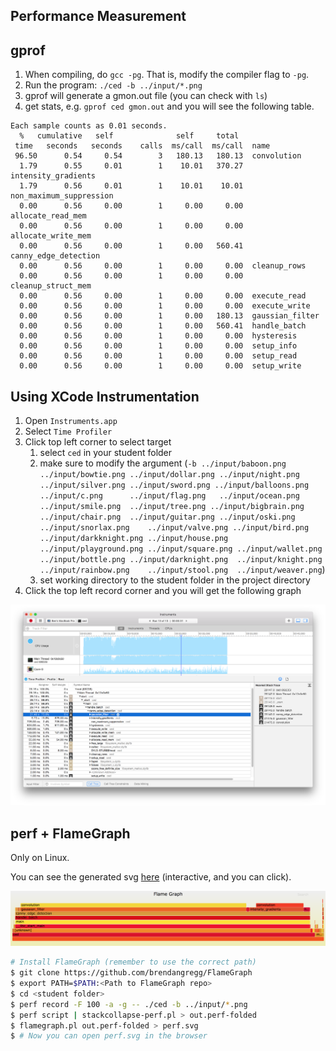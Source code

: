 Performance Measurement
---

## gprof

1. When compiling, do `gcc -pg`. That is, modify the compiler flag to `-pg`.
2. Run the program: `./ced -b ../input/*.png`
3. gprof will generate a gmon.out file (you can check with `ls`)
4. get stats, e.g. `gprof ced gmon.out` and you will see the following table.

```
Each sample counts as 0.01 seconds.
  %   cumulative   self              self     total
 time   seconds   seconds    calls  ms/call  ms/call  name
 96.50      0.54     0.54        3   180.13   180.13  convolution
  1.79      0.55     0.01        1    10.01   370.27  intensity_gradients
  1.79      0.56     0.01        1    10.01    10.01  non_maximum_suppression
  0.00      0.56     0.00        1     0.00     0.00  allocate_read_mem
  0.00      0.56     0.00        1     0.00     0.00  allocate_write_mem
  0.00      0.56     0.00        1     0.00   560.41  canny_edge_detection
  0.00      0.56     0.00        1     0.00     0.00  cleanup_rows
  0.00      0.56     0.00        1     0.00     0.00  cleanup_struct_mem
  0.00      0.56     0.00        1     0.00     0.00  execute_read
  0.00      0.56     0.00        1     0.00     0.00  execute_write
  0.00      0.56     0.00        1     0.00   180.13  gaussian_filter
  0.00      0.56     0.00        1     0.00   560.41  handle_batch
  0.00      0.56     0.00        1     0.00     0.00  hysteresis
  0.00      0.56     0.00        1     0.00     0.00  setup_info
  0.00      0.56     0.00        1     0.00     0.00  setup_read
  0.00      0.56     0.00        1     0.00     0.00  setup_write
```

## Using XCode Instrumentation

1. Open `Instruments.app`
2. Select `Time Profiler`
3. Click top left corner to select target
   1. select `ced` in your student folder
   2. make sure to modify the argument (`-b ../input/baboon.png ../input/bowtie.png	../input/dollar.png	../input/night.png	../input/silver.png	../input/sword.png ../input/balloons.png	../input/c.png		../input/flag.png	../input/ocean.png	../input/smile.png	../input/tree.png ../input/bigbrain.png	../input/chair.png	../input/guitar.png	../input/oski.png	../input/snorlax.png	../input/valve.png ../input/bird.png	../input/darkknight.png	../input/house.png	../input/playground.png	../input/square.png	../input/wallet.png ../input/bottle.png	../input/darknight.png	../input/knight.png	../input/rainbow.png	../input/stool.png	../input/weaver.png`)
   3. set working directory to the student folder in the project directory
4. Click the top left record corner and you will get the following graph

![Xcode Instrumentation](images/Xcode.png)


## perf + FlameGraph

Only on Linux.

You can see the generated svg [here][flame] (interactive, and you can click).

![flamegraph](images/flamegraph.png)


```sh
# Install FlameGraph (remember to use the correct path)
$ git clone https://github.com/brendangregg/FlameGraph
$ export PATH=$PATH:<Path to FlameGraph repo>
$ cd <student folder>
$ perf record -F 100 -a -g -- ./ced -b ../input/*.png
$ perf script | stackcollapse-perf.pl > out.perf-folded
$ flamegraph.pl out.perf-folded > perf.svg
$ # Now you can open perf.svg in the browser
```

[flame]: https://people.eecs.berkeley.edu/~benzh/misc/61c-proj4.svg
